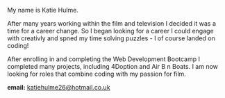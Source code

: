 
My name is Katie Hulme.

After many years working within the film and television I decided it was a time for a career change. So I began looking for a career I could engage with creativly and spned my time solving puzzles - I of course landed on coding! 

After enrolling in and completing the Web Development Bootcamp I completed many projects, including 4Doption and Air B n Boats. I am now looking for roles that combine coding with my passion for film.

__email:__ katiehulme26@hotmail.co.uk


<!--
**Katie-Kat94/Katie-Kat94** is a ✨ _special_ ✨ repository because its `README.md` (this file) appears on your GitHub profile.



Here are some ideas to get you started:

- 🔭 I’m currently working on ...
- 🌱 I’m currently learning ...
- 👯 I’m looking to collaborate on ...
- 🤔 I’m looking for help with ...
- 💬 Ask me about ...
- 📫 How to reach me: 
- 😄 Pronouns: she/her
- ⚡ Fun fact: ...
-->
